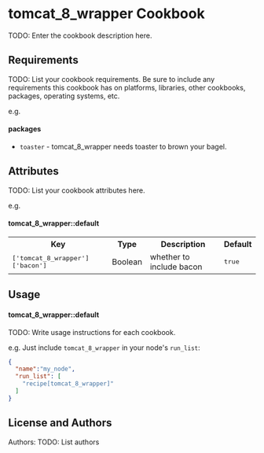 tomcat_8_wrapper Cookbook
=========================
TODO: Enter the cookbook description here.

Requirements
------------
TODO: List your cookbook requirements. Be sure to include any requirements this cookbook has on platforms, libraries, other cookbooks, packages, operating systems, etc.

e.g.
#### packages
- `toaster` - tomcat_8_wrapper needs toaster to brown your bagel.

Attributes
----------
TODO: List your cookbook attributes here.

e.g.
#### tomcat_8_wrapper::default
<table>
  <tr>
    <th>Key</th>
    <th>Type</th>
    <th>Description</th>
    <th>Default</th>
  </tr>
  <tr>
    <td><tt>['tomcat_8_wrapper']['bacon']</tt></td>
    <td>Boolean</td>
    <td>whether to include bacon</td>
    <td><tt>true</tt></td>
  </tr>
</table>

Usage
-----
#### tomcat_8_wrapper::default
TODO: Write usage instructions for each cookbook.

e.g.
Just include `tomcat_8_wrapper` in your node's `run_list`:

```json
{
  "name":"my_node",
  "run_list": [
    "recipe[tomcat_8_wrapper]"
  ]
}
```

License and Authors
-------------------
Authors: TODO: List authors
